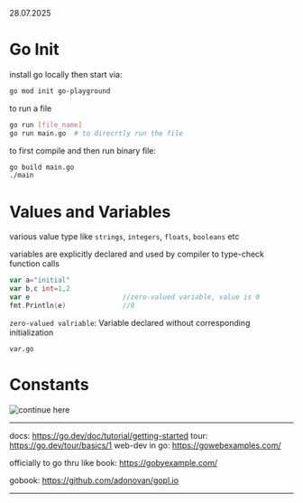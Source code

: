 28.07.2025
# Go Init
install go locally
then start via:
```sh
go mod init go-playground
```

to run a file
```sh
go run [file_name]
go run main.go  # to direcrtly run the file
```

to first compile and then run binary file:
```sh
go build main.go
./main
```


# Values and Variables
various value type like `strings`, `integers`, `floats`, `booleans` etc

variables are explicitly declared and used by compiler to type-check function calls
```go
var a="initial"
var b,c int=1,2
var e                       //zero-valued variable, value is 0
fmt.Println(e)              //0
```

`zero-valued valriable`: Variable declared without corresponding initialization

`var.go`


# Constants
![continue here](https://gobyexample.com/constants)



--------------------------------------
docs: https://go.dev/doc/tutorial/getting-started
tour: https://go.dev/tour/basics/1
web-dev in go: https://gowebexamples.com/

officially to go thru like book: https://gobyexample.com/

gobook: https://github.com/adonovan/gopl.io

--------------------------------------
